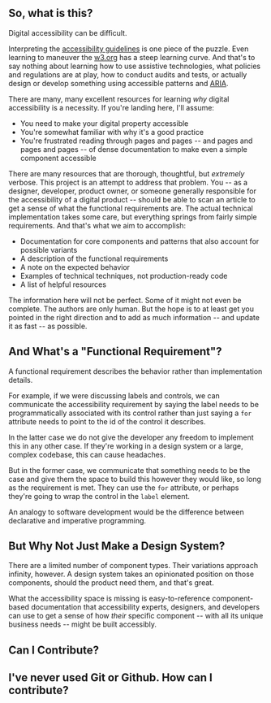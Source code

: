 ## So, what is this?

Digital accessibility can be difficult.

Interpreting the [accessibility guidelines](https://www.w3.org/TR/WCAG21/) is one piece of the puzzle. Even learning to maneuver the [w3.org](https://www.w3.org/WAI/) has a steep learning curve. And that's to say nothing about learning how to use assistive technologies, what policies and regulations are at play, how to conduct audits and tests, or actually design or develop something using accessible patterns and [ARIA](https://www.w3.org/TR/wai-aria/).

There are many, many excellent resources for learning _why_ digital accessibility is a necessity. If you're landing here, I'll assume:

- You need to make your digital property accessible
- You're somewhat familiar with why it's a good practice
- You're frustrated reading through pages and pages -- and pages and pages and pages -- of dense documentation to make even a simple component accessible

There are many resources that are thorough, thoughtful, but _extremely_ verbose. This project is an attempt to address that problem. You -- as a designer, developer, product owner, or someone generally responsible for the accessibility of a digital product -- should be able to scan an article to get a sense of what the functional requirements are. The actual technical implementation takes some care, but everything springs from fairly simple requirements. And that's what we aim to accomplish:

- Documentation for core components and patterns that also account for possible variants
- A description of the functional requirements
- A note on the expected behavior
- Examples of technical techniques, not production-ready code
- A list of helpful resources

The information here will not be perfect. Some of it might not even be complete. The authors are only human. But the hope is to at least get you pointed in the right direction and to add as much information -- and update it as fast -- as possible.

## And What's a "Functional Requirement"?

A functional requirement describes the behavior rather than implementation details.

For example, if we were discussing labels and controls, we can communicate the accessibility requirement by saying the label needs to be programmatically associated with its control rather than just saying a `for` attribute needs to point to the id of the control it describes.

In the latter case we do not give the developer any freedom to implement this in any other case. If they're working in a design system or a large, complex codebase, this can cause headaches.

But in the former case, we communicate that something needs to be the case and give them the space to build this however they would like, so long as the requirement is met. They can use the `for` attribute, or perhaps they're going to wrap the control in the `label` element.

An analogy to software development would be the difference between declarative and imperative programming.

## But Why Not Just Make a Design System?

There are a limited number of component types. Their variations approach infinity, however. A design system takes an opinionated position on those components, should the product need them, and that's great.

What the accessibility space is missing is easy-to-reference component-based documentation that accessibility experts, designers, and developers can use to get a sense of how _their_ specific component -- with all its unique business needs -- might be built accessibly.

## Can I Contribute?

## I've never used Git or Github. How can I contribute? 

